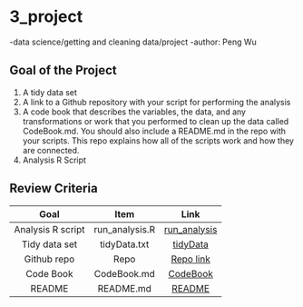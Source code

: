 # 3_project
-data science/getting and cleaning data/project
-author: Peng Wu

## Goal of the Project
1. A tidy data set
2. A link to a Github repository with your script for performing the analysis
3. A code book that describes the variables, the data, and any transformations or work that you performed to clean up the data called CodeBook.md. You should also include a README.md in the repo with your scripts. This repo explains how all of the scripts work and how they are connected.
4. Analysis R Script

## Review Criteria
|Goal|Item|Link|
|:-:|:-:|:-:|
|Analysis R script|run_analysis.R|[run_analysis](https://github.com/Pennyyyy98/3_project/blob/main/run_analysis.R)|
|Tidy data set|tidyData.txt|[tidyData](https://github.com/Pennyyyy98/3_project/blob/main/tidyData.txt)|
|Github repo|Repo|[Repo link](https://github.com/Pennyyyy98/3_project.git)|
|Code Book|CodeBook.md|[CodeBook](https://github.com/Pennyyyy98/3_project/blob/main/CodeBook.md)|
|README|README.md|[README](https://github.com/Pennyyyy98/3_project/blob/main/README.md)|
